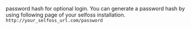 password hash for optional login. You can generate a password hash by using following page of your selfoss installation. `http://your_selfoss_url.com/password`